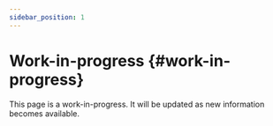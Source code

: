 ```yaml
---
sidebar_position: 1
---
```


# Work-in-progress {#work-in-progress}

This page is a work-in-progress. It will be updated as new information becomes available.
